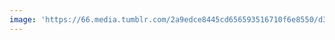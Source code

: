 ```yaml
---
image: 'https://66.media.tumblr.com/2a9edce8445cd656593516710f6e8550/d36b66d38f8bbea7-36/s1280x1920/95f882c32915aaf9c36538fa06b7bf384e4809bb.jpg'
---
```

